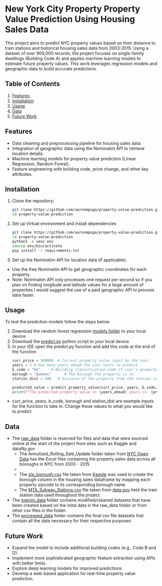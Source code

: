# New York City Property Property Value Prediction Using Housing Sales Data

This project aims to predict NYC property values based on their distance to train stations and historical housing sales data from 2003-2015. Using a dataset of over 900,000 records, the project focuses on single-family dwellings (Building Code A) and applies machine learning models to estimate future property values. This work leverages regression models and geographic data to build accurate predictions.


## Table of Contents
1. [Features](#features)
2. [Installation](#installation)
3. [Usage](#usage)
4. [Data](#data)
6. [Future Work](#futurework)



## Features
- Data cleaning and preprocessing pipeline for housing sales data.
- Integration of geographic data using the Nominatim API to retrieve location details.
- Machine learning models for property value prediction (Linear Regression, Random Forest).
- Feature engineering with building code, price change, and other key attributes.

## Installation
1. Clone the repository:
   ```bash
   git clone https://github.com/aaronmpuga/property-value-prediction.git
   cd property-value-prediction
2. Set up Virtual environment and install dependencies
   ```bash
   git clone https://github.com/aaronmpuga/property-value-prediction.git
   cd property-value-prediction
   python3 -m venv env
   source env/bin/activate
   pip install -r requirements.txt

3. Set up the Nominatim API for location data (if applicable):
- Use the free Nominatim API to get geographic coordinates for each property.
- Note: Nominatim API only processes one request per second so if you plan on finding longitude and latitude values for a large amount of properties I would suggest the use of a paid geographic API to process data faster.

## Usage
To test the prediction models follow the steps below: 
1. Download the random forest regression [models folder](./models) to your local device
2. Download the [predict.py](./src/predict.py) python script to your local device
3. In your IDE open the predict.py function and add this code at the end of the function
   ```python
   curr_price = 300000  # Current property value input by the user
   years = 5 # How many years ahead the user wants to predict
   b_code = "A1"     # Building classification code of user's property
   borough = "Queens"      # The borough the property is in
   station_dist = 500   # Distance of the property from the station in meters

   predicted_value = predict_property_value(curr_price, years, b_code, borough, station_dist)
   print(f"The predicted property value in {years_ahead} years is: {predicted_value}")
- curr_price, years, b_code, borough and station_dist are example inputs for the function to take in. Change these values to what you would like to predict

## Data 
- The [raw_data](./data/raw_data) folder is reserved for files and data that were sourced online at the start of the project from sites such as Kaggle and dataNy.gov
   - The Annulized_Rolling_Sale_Update folder taken from [NYC Open Data](https://data.cityofnewyork.us/Housing-Development/NYC-Calendar-Sales-Archive-/uzf5-f8n2/about_data) has the Excel files containing the property sales data across all boroughs in NYC from 2003 - 2015 
   - 
   -  The [zip_borough.csv](./data/raw_data/zip_borough.csv) file taken from [Kaggle](https://www.kaggle.com/datasets/kimjinyoung/nyc-borough-zip) was used to create the borough column in the housing sales dataframe by mapping each property zipcode to its corresponding borough name
   -  The [MTA_Subway_Stations.csv](./data/raw_data/MTA_Subwa_Stations.csv) file taken from [data.gov](https://catalog.data.gov/dataset/mta-subway-stations) held the train station data used throughout the project
- The [interim_data](./data/interim_data) folder contains modified/cleaned datasets that have been created based on the inital data in the raw_data folder or from other csv files in the folder. 
- The [processed_data](./data/processed_data) folder contains the final csv file datasets that contain all the data necessary for their respective purposes

## Future Work 
- Expand the model to include additional building codes (e.g., Code B and D).
- Implement more sophisticated geographic feature extraction using APIs with better limits.
- Explore deep learning models for improved predictions
- Develop a web-based application for real-time property value prediction.
